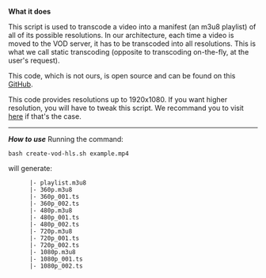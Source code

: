 **What it does**

This script is used to transcode a video into a manifest (an m3u8 playlist) of all of its possible resolutions.
In our architecture, each time a video is moved to the VOD server, it has to be transcoded into all resolutions.
This is what we call static transcoding (opposite to transcoding on-the-fly, at the user's request).

This code, which is not ours, is open source and can be found on this [GitHub](https://gist.github.com/mrbar42/ae111731906f958b396f30906004b3fa). 


This code provides resolutions up to 1920x1080. If you want higher resolution, you will have to tweak this script. We recommand you to visit [here](https://docs.peer5.com/guides/production-ready-hls-vod/) if that's the case.

---

***How to use***
Running the command:
```
bash create-vod-hls.sh example.mp4
```
will generate:
```
      |- playlist.m3u8
      |- 360p.m3u8
      |- 360p_001.ts
      |- 360p_002.ts
      |- 480p.m3u8
      |- 480p_001.ts
      |- 480p_002.ts
      |- 720p.m3u8
      |- 720p_001.ts
      |- 720p_002.ts
      |- 1080p.m3u8
      |- 1080p_001.ts
      |- 1080p_002.ts  
```

  
